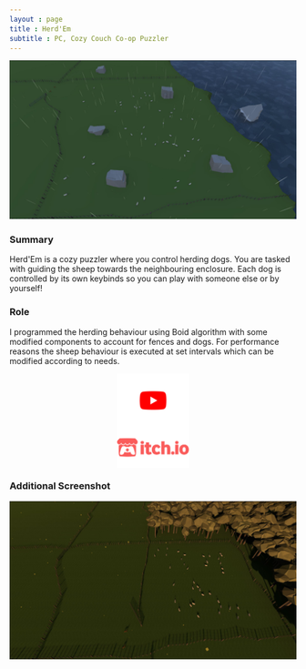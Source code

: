 ```yaml
---
layout : page
title : Herd'Em
subtitle : PC, Cozy Couch Co-op Puzzler 
---
```


![HerdEM](/assets/img/Rainy.JPG)

### Summary

Herd'Em is a cozy puzzler where you control herding dogs. You are tasked with guiding the sheep towards the neighbouring enclosure. Each dog is controlled by its own keybinds so you can play with someone else or by yourself!

### Role

I programmed the herding behaviour using Boid algorithm with some modified components to account for fences and dogs. For performance reasons the sheep behaviour is executed at set intervals which can be modified according to needs. 

<a href="https://www.youtube.com/watch?v=Ktf3CG6VHQ8">
<img 
    style="display: block; 
           margin-left: auto;
           margin-right: auto;
           width: 25%;"
    src="/assets/img/youtubeLogo.png" 
    alt="Herd'Em Full Gameplay">
  </a>
  
<a href="https://thomasporta.itch.io/herdem">
<img 
    style="display: block; 
           margin-left: auto;
           margin-right: auto;
           width: 25%;"
    src="/assets/img/itchLogo.png" 
    alt="Herd'Em Download">
  </a>

### Additional Screenshot

![HerdEM](/assets/img/Sunrise.JPG)
